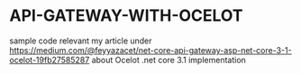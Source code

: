 # API-GATEWAY-WITH-OCELOT
sample code  relevant my article under  https://medium.com/@feyyazacet/net-core-api-gateway-asp-net-core-3-1-ocelot-19fb27585287 about Ocelot .net core 3.1 implementation
